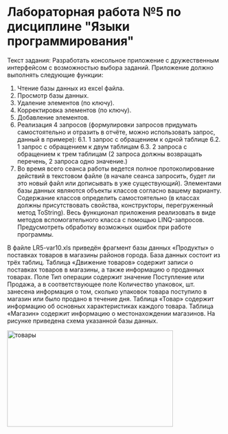 # Лабораторная работа №5 по дисциплине "Языки программирования"
Текст задания: 
Разработать консольное приложение с дружественным интерфейсом с возможностью выбора 
заданий. Приложение должно выполнять следующие функции: 
1. Чтение базы данных из excel файла.
2. Просмотр базы данных.
3. Удаление элементов (по ключу).
4. Корректировка элементов (по ключу).
5. Добавление элементов.
6. Реализация 4 запросов (формулировки запросов придумать самостоятельно и отразить в 
отчёте, можно использовать запрос, данный в примере): 
6.1. 1 запрос с обращением к одной таблице
6.2. 1 запрос с обращением к двум таблицам
6.3. 2 запроса с обращением к трем таблицам
(2 запроса должны возвращать перечень, 2 запроса одно значение.)
7. Во время всего сеанса работы ведется полное протоколирование действий в текстовом 
файле (в начале сеанса запросить, будет ли это новый файл или дописывать в уже 
существующий).
Элементами базы данных являются объекты классов согласно вашему варианту. Содержание классов 
определить самостоятельно (в классах должны присутствовать свойства,
конструкторы, перегруженный метод ToString). Весь функционал приложения реализовать в виде 
методов вспомогательного класса с помощью LINQ-запросов.
Предусмотреть обработку возможных ошибок при работе программы.

В файле LR5-var10.xls приведён фрагмент базы данных «Продукты» о поставках товаров в магазины 
районов города. База данных состоит из трёх таблиц. Таблица «Движение товаров» содержит записи о 
поставках товаров в магазины, а также информацию о проданных товарах. Поле Тип операции 
содержит значение Поступление или Продажа, а в соответствующее поле Количество упаковок, шт. 
занесена информация о том, сколько упаковок товара поступило в магазин или было продано в 
течение дня. Таблица «Товар» содержит информацию об основных характеристиках каждого товара. 
Таблица «Магазин» содержит информацию о местонахождении магазинов. На рисунке приведена 
схема указанной базы данных.

<img width="386" height="224" alt="товары" src="https://github.com/user-attachments/assets/88d37b98-0ebf-47fa-a86d-69b7310585d5" />
